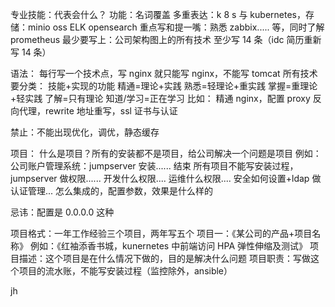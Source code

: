 
专业技能：代表会什么？
功能：名词覆盖
多重表达：k 8 s 与 kubernetes，存储：minio oss ELK opensearch
重点写和提一嘴：熟悉 zabbix..... 等，同时了解 prometheus
最少要写上：公司架构图上的所有技术
至少写 14 条（idc 简历重新写 14 条）

语法：
每行写一个技术点，写 nginx 就只能写 nginx，不能写 tomcat
所有技术要分类：
	技能+实现的功能
	精通=理论+实践
	熟悉=轻理论+重实践
	掌握=重理论+轻实践
	了解=只有理论
	知道/学习=正在学习
比如：
精通 nginx，配置 proxy 反向代理，rewrite 地址重写，ssl 证书与认证

禁止：不能出现优化，调优，静态缓存

项目：
什么是项目？所有的安装都不是项目，给公司解决一个问题是项目
例如：公司账户管理系统：jumpserver 安装...... 结束
所有项目不能写安装过程，jumpserver 做权限...... 开发什么权限.... 运维什么权限.... 安全如何设置+ldap 做认证管理... 怎么集成的，配置参数，效果是什么样的

忌讳：配置是 0.0.0.0 这种

项目格式：一年工作经验三个项目，两年写五个
项目一：《某公司的产品+项目名称》
例如：《红袖添香书城，kunernetes 中前端访问 HPA 弹性伸缩及测试》
项目描述：这个项目是在什么情况下做的，目的是解决什么问题
项目职责：写做这个项目的流水账，不能写安装过程（监控除外，ansible）

jh